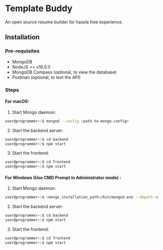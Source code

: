 # Template Buddy

An open source resume builder for hassle free experience.

## Installation

### Pre-requisites

- MongoDB
- NodeJS >= v16.0.0
- MongoDB Compass (optional, to view the database)
- Postman (optional, to test the API)

### Steps

#### For macOS:
1. Start Mongo daemon:

```bash
user@programmer~:$ mongod --config <path-to-mongo-config>
```

2. Start the backend server:

```bash
user@programmer~:$ cd backend
user@programmer~:$ npm start
```

3. Start the frontend:

```bash
user@programmer~:$ cd frontend
user@programmer~:$ npm start
```

#### For Windows (Use CMD Prompt in Administrator mode) :
1. Start Mongo daemon:
```bash
user@programmer~:$ <mongo_installation_path>/bin/mongod.exe --dbpath <db_path>
```
2. Start the backend server:

```bash
user@programmer~:$ cd backend
user@programmer~:$ npm start
```

3. Start the frontend:

```bash
user@programmer~:$ cd frontend
user@programmer~:$ npm start
```
